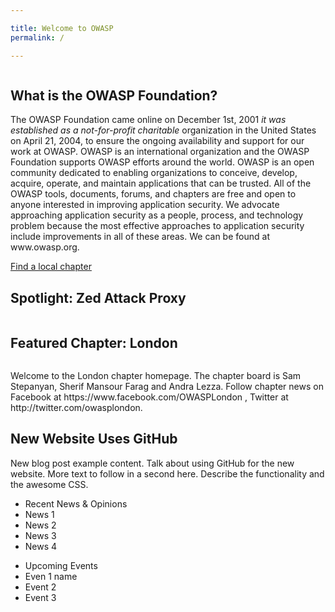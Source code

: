 ```yaml
---

title: Welcome to OWASP
permalink: /

---
```


<!-- Rebuild Site Tag 9 -->
<section class="homepage-promo">
  <img src="https://via.placeholder.com/400x400" alt="">
</section>

<section class="homepage-welcome">
  <h1>What is the OWASP Foundation?</h1>
  <p>The OWASP Foundation came online on December 1st, 2001 <em>it was established as a not-for-profit charitable</em>
     organization in the United States on April 21, 2004, to ensure the ongoing availability and support for our work at OWASP. OWASP is an international organization and the OWASP Foundation supports OWASP efforts around the world. OWASP is an open community dedicated to enabling organizations to conceive, develop, acquire, operate, and maintain applications that can be trusted. All of the OWASP tools, documents, forums, and chapters are free and open to anyone interested in improving application security. We advocate approaching application security as a people, process, and technology problem because the most effective approaches to application security include improvements in all of these areas. We can be found at www.owasp.org. </p>
  <a href="" class="callout-link">Find a local chapter</a>
</section>

<section class="homepage-project">
  <h2>Spotlight: Zed Attack Proxy</h2>
  <img src="https://via.placeholder.com/400x200" alt="">
  <p></p>
</section>

<section class="homepage-chapter">
  <h2>Featured Chapter: London</h2>
  <img src="https://via.placeholder.com/400x200" alt="">
  <p>Welcome to the London chapter homepage. The chapter board is Sam Stepanyan, Sherif Mansour Farag and Andra Lezza. Follow chapter news on Facebook at https://www.facebook.com/OWASPLondon , Twitter at http://twitter.com/owasplondon.</p>
</section>

<section class="homepage-blog">
  <h2>New Website Uses GitHub</h2>
  <p>New blog post example content. Talk about using GitHub for the new website. More text to follow in a second here. Describe the functionality and the awesome CSS.</p>
</section>

<section class="homepage-news">
  <ul>
    <li>Recent News & Opinions</li>
    <li>News 1</li>
    <li>News 2</li>
    <li>News 3</li>
    <li>News 4</li>
  </ul>
  <ul>
    <li>Upcoming Events</li>
    <li>Even 1 name</li>
    <li>Event 2</li>
    <li>Event 3</li>
  </ul>
</section>
